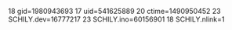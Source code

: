 18 gid=1980943693
17 uid=541625889
20 ctime=1490950452
23 SCHILY.dev=16777217
23 SCHILY.ino=60156901
18 SCHILY.nlink=1
